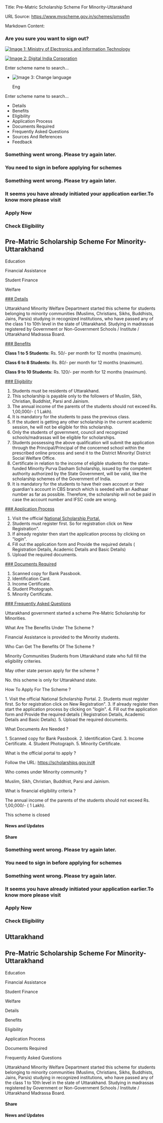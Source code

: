 Title: Pre-Matric Scholarship Scheme For Minority-Uttarakhand

URL Source: https://www.myscheme.gov.in/schemes/pmssfm

Markdown Content:
### Are you sure you want to sign out?

[![Image 1: Ministry of Electronics and Information Technology](https://cdn.myscheme.in/images/logos/emblem-black.svg)](https://www.myscheme.gov.in/)

[![Image 2: Digital India Corporation](https://cdn.myscheme.in/images/logos/digital-india-black.svg)](https://www.digitalindia.gov.in/)

Enter scheme name to search...

*   ![Image 3: Change language](https://cdn.myscheme.in/images/icons/language.svg)
    
    Eng
    

Enter scheme name to search...

*   Details
*   Benefits
*   Eligibility
*   Application Process
*   Documents Required
*   Frequently Asked Questions
*   Sources And References
*   Feedback

### Something went wrong. Please try again later.

### 

### You need to sign in before applying for schemes

### Something went wrong. Please try again later.

### It seems you have already initiated your application earlier.To know more please visit

### Apply Now

### Check Eligibility

Pre-Matric Scholarship Scheme For Minority-Uttarakhand
------------------------------------------------------

Education

Financial Assistance

Student Finance

Welfare

[### Details](https://www.myscheme.gov.in/schemes/pmssfm#details)

Uttarakhand Minority Welfare Department started this scheme for students belonging to minority communities (Muslims, Christians, Sikhs, Buddhists, Jains, Parsis) studying in recognized institutions, who have passed any of the class 1 to 10th level in the state of Uttarakhand. Studying in madrassas registered by Government or Non-Government Schools / Institute / Uttarakhand Madrassa Board.

[### Benefits](https://www.myscheme.gov.in/schemes/pmssfm#benefits)

**Class 1 to 5 Students:** Rs. 50/- per month for 12 months (maximum).

**Class 6 to 8 Students:** Rs. 80/- per month for 12 months (maximum).

**Class 9 to 10 Students:** Rs. 120/- per month for 12 months (maximum).

[### Eligibility](https://www.myscheme.gov.in/schemes/pmssfm#eligibility)

1.  Students must be residents of Uttarakhand.
2.  This scholarship is payable only to the followers of Muslim, Sikh, Christian, Buddhist, Parsi and Jainism.
3.  The annual income of the parents of the students should not exceed Rs. 1,00,000/- ( 1 Lakh).
4.  It is mandatory for the students to pass the previous class.
5.  If the student is getting any other scholarship in the current academic session, he will not be eligible for this scholarship.
6.  Only the students of government, council and recognized schools/madrassas will be eligible for scholarships.
7.  Students possessing the above qualification will submit the application through the Principal/Principal of the concerned school within the prescribed online process and send it to the District Minority/ District Social Welfare Office.
8.  Certificate in relation to the income of eligible students for the state-funded Minority Purva Dasham Scholarship, issued by the competent authority authorized by the State Government, will be valid, like the scholarship schemes of the Government of India.
9.  It is mandatory for the students to have their own account or their guardian's account in CBS branch which is seeded with an Aadhaar number as far as possible. Therefore, the scholarship will not be paid in case the account number and IFSC code are wrong.

[### Application Process](https://www.myscheme.gov.in/schemes/pmssfm#application-process)

1.  Visit the official [National Scholarship Portal.](https://scholarships.gov.in/#)﻿
2.  Students must register first. So for registration click on New Registration".
3.  If already register then start the application process by clicking on "login".
4.  Fill out the application form and Provide the required details ( Registration Details, Academic Details and Basic Details)
5.  Upload the required documents.

[### Documents Required](https://www.myscheme.gov.in/schemes/pmssfm#documents-required)

1.  Scanned copy for Bank Passbook.
2.  Identification Card.
3.  Income Certificate.
4.  Student Photograph.
5.  Minority Certificate.

[### Frequently Asked Questions](https://www.myscheme.gov.in/schemes/pmssfm#faqs)

Uttarakhand government started a scheme Pre-Matric Scholarship for Minorities.

What Are The Benefits Under The Scheme ?

Financial Assistance is provided to the Minority students.

Who Can Get The Benefits Of The Scheme ?

Minority Communities Students from Uttarakhand state who full fill the eligibility criteries.

May other state person apply for the scheme ?

No. this scheme is only for Uttarakhand state.

How To Apply For The Scheme ?

1\. Visit the official National Scholarship Portal. 2. Students must register first. So for registration click on New Registration". 3. If already register then start the application process by clicking on "login". 4. Fill out the application form and Provide the required details ( Registration Details, Academic Details and Basic Details). 5. Upload the required documents.

What Documents Are Needed ?

1\. Scanned copy for Bank Passbook. 2. Identification Card. 3. Income Certificate. 4. Student Photograph. 5. Minority Certificate.

What is the official portal to apply ?

Follow the URL: https://scholarships.gov.in/#

Who comes under Minority community ?

Muslim, Sikh, Christian, Buddhist, Parsi and Jainism.

What is financial eligibility criteria ?

The annual income of the parents of the students should not exceed Rs. 1,00,000/- ( 1 Lakh).

This scheme is closed

#### News and Updates

#### Share

### Something went wrong. Please try again later.

### 

### You need to sign in before applying for schemes

### Something went wrong. Please try again later.

### It seems you have already initiated your application earlier.To know more please visit

### Apply Now

### Check Eligibility

Uttarakhand
-----------

Pre-Matric Scholarship Scheme For Minority-Uttarakhand
------------------------------------------------------

Education

Financial Assistance

Student Finance

Welfare

Details

Benefits

Eligibility

Application Process

Documents Required

Frequently Asked Questions

Uttarakhand Minority Welfare Department started this scheme for students belonging to minority communities (Muslims, Christians, Sikhs, Buddhists, Jains, Parsis) studying in recognized institutions, who have passed any of the class 1 to 10th level in the state of Uttarakhand. Studying in madrassas registered by Government or Non-Government Schools / Institute / Uttarakhand Madrassa Board.

#### Share

#### News and Updates
